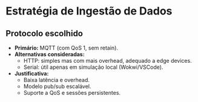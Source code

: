 # Estratégia de Ingestão de Dados

## Protocolo escolhido
- **Primário:** MQTT (com QoS 1, sem retain).
- **Alternativas consideradas:**
  - HTTP: simples mas com mais overhead, adequado a edge devices.
  - Serial: útil apenas em simulação local (Wokwi/VSCode).
- **Justificativa:**
  - Baixa latência e overhead.
  - Modelo pub/sub escalável.
  - Suporte a QoS e sessões persistentes.
